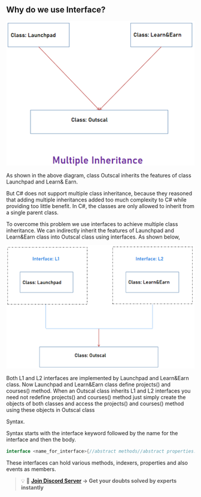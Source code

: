 ## Why do we use Interface?

![](Images/1.png)

As shown in the above diagram, class Outscal inherits the features of class Launchpad and Learn& Earn.

But C# does not support multiple class inheritance, because they reasoned that adding multiple inheritances added too much complexity to C# while providing too little benefit. In C#, the classes are only allowed to inherit from a single parent class.

To overcome this problem we use interfaces to achieve multiple class inheritance. We can indirectly inherit the features of Launchpad and Learn&Earn class into Outscal class using interfaces. As shown below,

![](Images/2.png)

Both L1 and L2 interfaces are implemented by Launchpad and Learn&Earn class. Now Launchpad and Learn&Earn class define projects() and courses() method. When an Outscal class inherits L1 and L2 interfaces you need not redefine projects() and courses() method just simply create the objects of both classes and access the projects() and courses() method using these objects in Outscal class

Syntax.

Syntax starts with the interface keyword followed by the name for the interface and then the body.

```C#
interface <name_for_interface>{//abstract methods//abstract properties.}
```

These interfaces can hold various methods, indexers, properties and also events as members.

>💡 🚀 **[Join Discord Server](https://discord.gg/J5zDscnzms) → Get your doubts solved by experts instantly**
